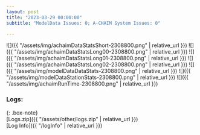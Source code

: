 ```yaml
---
layout: post
title: "2023-03-29 00:00:00"
subtitle: "ModelData Issues: 0; A-CHAIM System Issues: 0"

---
```


![]({{ "/assets/img/achaimDataStatsShort-2308800.png" | relative_url }})
![]({{ "/assets/img/achaimDataStatsLong00-2308800.png" | relative_url }})
![]({{ "/assets/img/achaimDataStatsLong01-2308800.png" | relative_url }})
![]({{ "/assets/img/achaimDataStatsLong02-2308800.png" | relative_url }})
![]({{ "/assets/img/modelDataDataStats-2308800.png" | relative_url }})
![]({{ "/assets/img/modelDataStationStats-2308800.png" | relative_url }})
![]({{ "/assets/img/achaimRunTime-2308800.png" | relative_url }})





### Logs:  
  
{: .box-note}  
[Logs.zip]({{ "/assets/other/logs.zip" | relative_url }})  
[Log Info]({{ "/logInfo" | relative_url }})  
